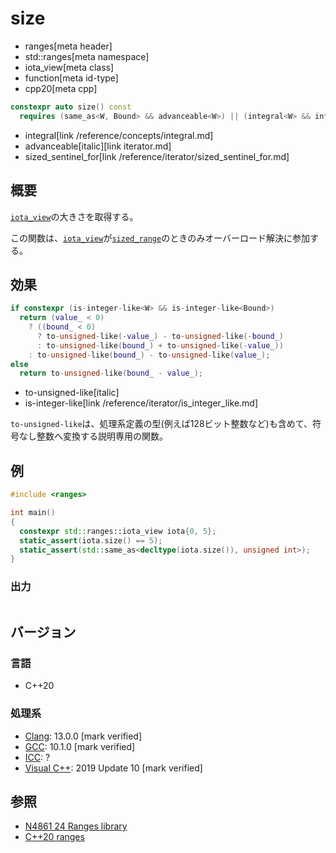 # size
* ranges[meta header]
* std::ranges[meta namespace]
* iota_view[meta class]
* function[meta id-type]
* cpp20[meta cpp]

```cpp
constexpr auto size() const
  requires (same_as<W, Bound> && advanceable<W>) || (integral<W> && integral<Bound>) || sized_sentinel_for<Bound, W>;
```
* integral[link /reference/concepts/integral.md]
* advanceable[italic][link iterator.md]
* sized_sentinel_for[link /reference/iterator/sized_sentinel_for.md]

## 概要
[`iota_view`](../iota_view.md)の大きさを取得する。

この関数は、[`iota_view`](../iota_view.md)が[`sized_range`](../sized_range.md)のときのみオーバーロード解決に参加する。

## 効果

```cpp
if constexpr (is-integer-like<W> && is-integer-like<Bound>)
  return (value_ < 0)
    ? ((bound_ < 0)
      ? to-unsigned-like(-value_) - to-unsigned-like(-bound_)
      : to-unsigned-like(bound_) + to-unsigned-like(-value_))
    : to-unsigned-like(bound_) - to-unsigned-like(value_);
else
  return to-unsigned-like(bound_ - value_);
```
* to-unsigned-like[italic]
* is-integer-like[link /reference/iterator/is_integer_like.md]

`to-unsigned-like`は、処理系定義の型(例えば128ビット整数など)も含めて、符号なし整数へ変換する説明専用の関数。

## 例
```cpp example
#include <ranges>

int main()
{
  constexpr std::ranges::iota_view iota{0, 5};
  static_assert(iota.size() == 5);
  static_assert(std::same_as<decltype(iota.size()), unsigned int>);
}
```

### 出力
```
```

## バージョン
### 言語
- C++20

### 処理系
- [Clang](/implementation.md#clang): 13.0.0 [mark verified]
- [GCC](/implementation.md#gcc): 10.1.0 [mark verified]
- [ICC](/implementation.md#icc): ?
- [Visual C++](/implementation.md#visual_cpp): 2019 Update 10 [mark verified]

## 参照
- [N4861 24 Ranges library](https://timsong-cpp.github.io/cppwp/n4861/ranges)
- [C++20 ranges](https://techbookfest.org/product/5134506308665344)
